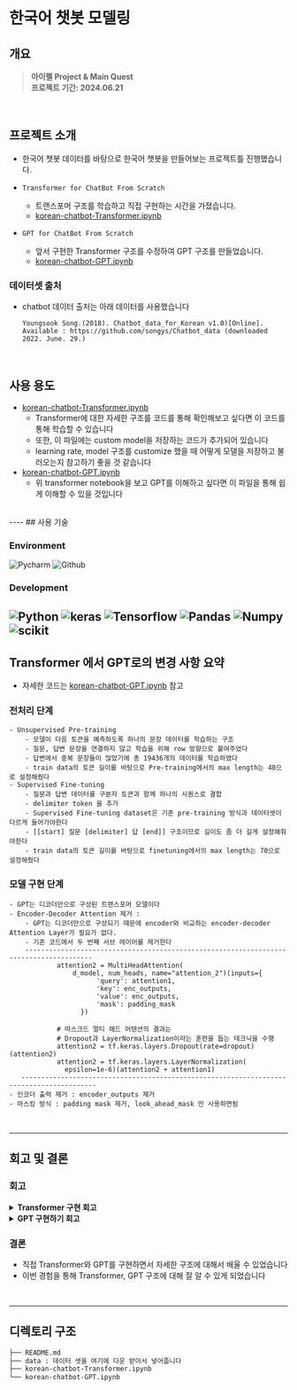 # 한국어 챗봇 모델링

## 개요
> **아이펠 Project & Main Quest** <br/> 
> **프로젝트 기간: 2024.06.21** <br/>

<br>

## 프로젝트 소개
- 한국어 챗봇 데이터를 바탕으로 한국어 챗봇을 만들어보는 프로젝트틀 진행했습니다.

- `Transformer for ChatBot From Scratch`
  - 트랜스포머 구조를 학습하고 직접 구현하는 시간을 가졌습니다.
  - [korean-chatbot-Transformer.ipynb](Ko-Chatbots-From-Scratch/korean-chatbot-Transformer.ipynb)
- `GPT for ChatBot From Scratch`
  - 앞서 구현한 Transformer 구조를 수정하여 GPT 구조를 만들었습니다.
  - [korean-chatbot-GPT.ipynb](Ko-Chatbots-From-Scratch/korean-chatbot-GPT.ipynb)

### 데이터셋 출처
- chatbot 데이터 출처는 아래 데이터를 사용했습니다
  ```text
  Youngsook Song.(2018). Chatbot_data_for_Korean v1.0)[Online].
  Available : https://github.com/songys/Chatbot_data (downloaded 2022. June. 29.)
  ```
<br>

## 사용 용도
- [korean-chatbot-Transformer.ipynb](Ko-Chatbots-From-Scratch/korean-chatbot-Transformer.ipynb)
  - Transformer에 대한 자세한 구조를 코드를 통해 확인해보고 싶다면 이 코드를 통해 학습할 수 있습니다
  - 또한, 이 파일에는 custom model을 저장하는 코드가 추가되어 있습니다
  - learning rate, model 구조를 customize 했을 때 어떻게 모델을 저장하고 불러오는지 참고하기 좋을 것 같습니다
- [korean-chatbot-GPT.ipynb](Ko-Chatbots-From-Scratch/korean-chatbot-GPT.ipynb)
  - 위 transformer notebook을 보고 GPT를 이해하고 싶다면 이 파일을 통해 쉽게 이해할 수 있을 것입니다

<br>
----
## 사용 기술

### Environment
![Pycharm](https://img.shields.io/badge/PyCharm-000000.svg?&style=for-the-badge&logo=PyCharm&logoColor=white)
![Github](https://img.shields.io/badge/GitHub-181717?style=for-the-badge&logo=GitHub&logoColor=white)

### Development
![Python](https://img.shields.io/badge/Python-3776AB?style=for-the-badge&logo=python&logoColor=white)
![keras](https://img.shields.io/badge/Keras-D00000?style=for-the-badge&logo=Keras&logoColor=white)
![Tensorflow](https://img.shields.io/badge/TensorFlow-FF6F00?style=for-the-badge&logo=tensorflow&logoColor=white)
![Pandas](https://img.shields.io/badge/Pandas-2C2D72?style=for-the-badge&logo=pandas&logoColor=white)
![Numpy](https://img.shields.io/badge/Numpy-777BB4?style=for-the-badge&logo=numpy&logoColor=white)
![scikit](https://img.shields.io/badge/scikit_learn-F7931E?style=for-the-badge&logo=scikit-learn&logoColor=white)
<br>
----
## Transformer 에서 GPT로의 변경 사항 요약
- 자세한 코드는 [korean-chatbot-GPT.ipynb](Ko-Chatbots-From-Scratch/korean-chatbot-GPT.ipynb) 참고

### 전처리 단계
    - Unsupervised Pre-training
        - 모델이 다음 토큰을 예측하도록 하나의 문장 데이터를 학습하는 구조
        - 질문, 답변 문장을 연결하지 않고 학습을 위해 row 방향으로 붙여주었다
        - 답변에서 중복 문장들이 많았기에 총 19436개의 데이터를 학습하였다
        - train data의 토큰 길이를 바탕으로 Pre-training에서의 max length는 40으로 설정해줬다
    - Supervised Fine-tuning
        - 질문과 답변 데이터를 구분자 토큰과 함께 하나의 시퀀스로 결합
        - delimiter token 을 추가
        - Supervised Fine-tuning dataset은 기존 pre-training 방식과 데이터셋이 다르게 들어가야한다
        - [[start] 질문 [delimiter] 답 [end]] 구조이므로 길이도 좀 더 길게 설정해줘야한다
        - train data의 토큰 길이를 바탕으로 finetuning에서의 max length는 70으로 설정해줬다

### 모델 구현 단계
    - GPT는 디코더만으로 구성된 트랜스포머 모델이다
    - Encoder-Decoder Attention 제거 :
        - GPT는 디코더만으로 구성되기 때문에 encoder와 비교하는 encoder-decoder Attention Layer가 필요가 없다.
        - 기존 코드에서 두 번째 서브 레이어를 제거한다
        ---------------------------------------------------------------------------------------
                attention2 = MultiHeadAttention(
                    d_model, num_heads, name="attention_2")(inputs={
                          'query': attention1,
                          'key': enc_outputs,
                          'value': enc_outputs,
                          'mask': padding_mask
                      })

                # 마스크드 멀티 헤드 어텐션의 결과는
                # Dropout과 LayerNormalization이라는 훈련을 돕는 테크닉을 수행
                attention2 = tf.keras.layers.Dropout(rate=dropout)(attention2)
                attention2 = tf.keras.layers.LayerNormalization(
                  epsilon=1e-6)(attention2 + attention1)
       -----------------------------------------------------------------------------------------
    - 인코더 출력 제거 : encoder_outputs 제거
    - 마스킹 방식 : padding mask 제거, look_ahead_mask 만 사용하면됨

<br>

----
회고 및 결론
---
### 회고
<details>
  <summary><b>Transformer 구현 회고</b></summary>
  <div markdown="1">
    <li> 배운 점 </li>
      <ul>
        <li>transformer의 구조에 대해 좀 더 명확히 이해할 수 있었다 </li>
        <li>custom 모델 저장하는 방법을 배웠다 </li>
        <li>숫자를 제거하는 전처리 제거만으로도 대답이 확연히 달라지는 것을 볼 수 있었다 </li>
        <li>underfitting 상황을 생각해서 epoch을 높였더니 성능이 향상되었다</li>
      </ul>
    <li> 아쉬운 점 </li>
      <ul>
        <li>프로젝트에서 한글 토큰을 잘 만들지 못해서 아쉬웠다</li>
        <li>토큰화를 잘 하지 못해서 띄어쓰기에 따라서 답변이 달라진다</li>
      </ul>
    <li> 느낀 점 </li>
      <ul>
        <li>어려운 개념이라도 노력하면 이해할 수 있다는 것을 느꼈다</li>
        <li>챗봇도 결국 어떤 데이터를 학습하냐에 따라 대답이 달라진다</li>
      </ul>
    <li> 어려웠던 점 </li>
      <ul>
        <li>transformer의 구조를 이해하는데 어려웠다</li>
        <li>custom 모델 저장하는 데 config 설정하는 것이 어려웠다</li>
      </ul>
  </div>
</details>

<details>
  <summary><b>GPT 구현하기 회고</b></summary>
  <div markdown="1">
    <li> 배운 점 </li>
      <ul>
        <li>논문을 읽고 이를 바탕으로 GPT 모델을 직접 구현해볼 수 있었다</li>
      </ul>
    <li> 아쉬운 점 </li>
      <ul>
        <li>Unsupervised pre-training 단계에서 좀 더 다양한 문장들을 실험해보면 좋을 것 같았다</li>
        <li>데이터셋이 적어서 pretrain weight를 불러오는게 오히려 성능이 좋지 않았다</li>
      </ul>
    <li> 느낀 점 </li>
      <ul><li>transformer보다도 일반화 성능이 잘 되는 것 같았다</li></ul>
    <li> 어려웠던 점 </li>
      <ul>
        <li>직접 구현하는 과정에서 모델 shape를 맞추는 것이 생각보다 까다로웠다</li>
        <li>기존 코드를 수정하는 과정에서 오류가 많이 났다</li>
      </ul>
  </div>
</details>

### 결론
- 직접 Transformer와 GPT를 구현하면서 자세한 구조에 대해서 배울 수 있었습니다
- 이번 경험을 통해 Transformer, GPT 구조에 대해 잘 알 수 있게 되었습니다
<br>

---
## 디렉토리 구조
```bash
├── README.md
├── data : 데이터 셋을 여기에 다운 받아서 넣어줍니다
├── korean-chatbot-Transformer.ipynb
└── korean-chatbot-GPT.ipynb
```

